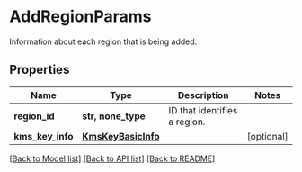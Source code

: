 # AddRegionParams

Information about each region that is being added.

## Properties
Name | Type | Description | Notes
------------ | ------------- | ------------- | -------------
**region_id** | **str, none_type** | ID that identifies a region. | 
**kms_key_info** | [**KmsKeyBasicInfo**](KmsKeyBasicInfo.md) |  | [optional] 

[[Back to Model list]](../README.md#documentation-for-models) [[Back to API list]](../README.md#documentation-for-api-endpoints) [[Back to README]](../README.md)


